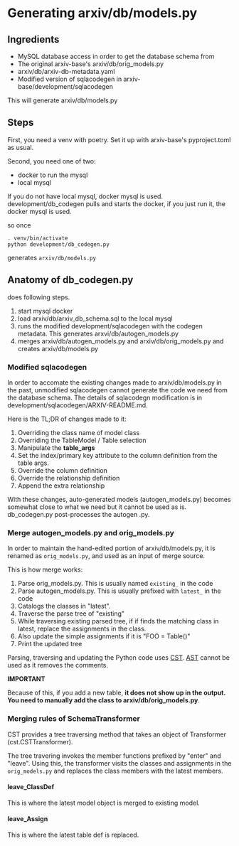 # Generating arxiv/db/models.py

## Ingredients

* MySQL database access in order to get the database schema from
* The original arxiv-base's arxiv/db/orig_models.py
* arxiv/db/arxiv-db-metadata.yaml
* Modified version of sqlacodegen in arxiv-base/development/sqlacodegen

This will generate arxiv/db/models.py

## Steps

First, you need a venv with poetry. Set it up with arxiv-base's pyproject.toml as usual.

Second, you need one of two:

* docker to run the mysql
* local mysql

If you do not have local mysql, docker mysql is used. development/db_codegen pulls and 
starts the docker, if you just run it, the docker mysql is used.

so once

    . venv/bin/activate
    python development/db_codegen.py

generates `arxiv/db/models.py`

## Anatomy of db_codegen.py

does following steps. 

1. start mysql docker
2. load arxiv/db/arxiv_db_schema.sql to the local mysql
3. runs the modified development/sqlacodegen with the codegen metadata. This generates arxvi/db/autogen_models.py
4. merges arxiv/db/autogen_models.py and arxiv/db/orig_models.py and creates arxiv/db/models.py

### Modified sqlacodegen

In order to accomate the existing changes made to arxiv/db/models.py in the past, unmodified sqlacodegen cannot
generate the code we need from the database schema. 
The details of sqlacodegn modification is in development/sqlacodegen/ARXIV-README.md. 

Here is the TL;DR of changes made to it:

1. Overriding the class name of model class
2. Overriding the TableModel / Table selection
3. Manipulate the __table_args__
4. Set the index/primary key attribute to the column definition from the table args.
5. Override the column definition
6. Override the relationship definition
7. Append the extra relationship

With these changes, auto-generated models (autogen_models.py) becomes somewhat close to what we need but 
it cannot be used as is. db_codegen.py post-processes the autogen .py.

### Merge autogen_models.py and orig_models.py

In order to maintain the hand-edited portion of arxiv/db/models.py, it is renamed as `orig_models.py`, and used
as an input of merge source. 

This is how merge works:

1. Parse orig_models.py. This is usually named `existing_` in the code
2. Parse autogen_models.py. This is usually prefixed with `latest_` in the code
3. Catalogs the classes in "latest". 
4. Traverse the parse tree of "existing"
5. While traversing existing parsed tree, if if finds the matching class in latest, replace the assignments in the class.
6. Also update the simple assignments if it is "FOO = Table()" 
7. Print the updated tree

Parsing, traversing and updating the Python code uses [CST](https://github.com/Instagram/LibCST). 
[AST](https://docs.python.org/3/library/ast.html) cannot be used as it removes the comments. 

**IMPORTANT**

Because of this, if you add a new table, **it does not show up in the output. You need to manually add the class
to arxiv/db/orig_models.py**.

### Merging rules of SchemaTransformer

CST provides a tree traversing method that takes an object of Transformer (cst.CSTTransformer).

The tree travering invokes the member functions prefixed by "enter" and "leave". Using this, the transformer 
visits the classes and assignments in the `orig_models.py` and replaces the class members with the latest
members.

#### leave_ClassDef

This is where the latest model object is merged to existing model. 

#### leave_Assign

This is where the latest table def is replaced. 

